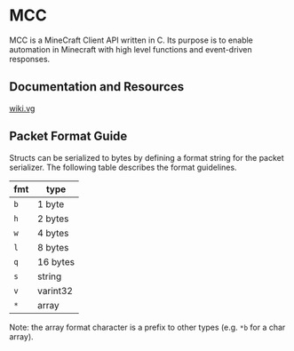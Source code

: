 MCC
==========

MCC is a MineCraft Client API written in C. Its purpose is to enable automation in Minecraft with high level functions and event-driven responses.


## Documentation and Resources ##
[wiki.vg](wiki.vg)

## Packet Format Guide ##

Structs can be serialized to bytes by defining a format string for the packet serializer. The following table describes the format guidelines.

| fmt | type     |
| --- | -------- |
| `b` | 1 byte   |
| `h` | 2 bytes  |
| `w` | 4 bytes  |
| `l` | 8 bytes  |
| `q` | 16 bytes |
| `s` | string   |
| `v` | varint32 |
| `*` | array    |

Note: the array format character is a prefix to other types (e.g. `*b` for a char array).
